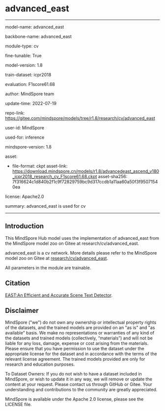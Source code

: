 # advanced_east

---

model-name: advanced_east

backbone-name: advanced_east

module-type: cv

fine-tunable: True

model-version: 1.8

train-dataset: icpr2018

evaluation: F1score61.68

author: MindSpore team

update-time: 2022-07-19

repo-link: <https://gitee.com/mindspore/models/tree/r1.8/research/cv/advanced_east>

user-id: MindSpore

used-for: inference

mindspore-version: 1.8

asset:

-
    file-format: ckpt
    asset-link: <https://download.mindspore.cn/models/r1.8/advancedeast_ascend_v180_icpr2018_research_cv_F1score61.68.ckpt>
    asset-sha256: 7f316624c1d840b2f1c9f72829759bc9d317ccdb1a11aa60a50f3f95071540ea

license: Apache2.0

summary: advanced_east is used for cv

---

## Introduction

This MindSpore Hub model uses the implementation of advanced_east from the MindSpore model zoo on Gitee at research/cv/advanced_east.

advanced_east is a cv network. More details please refer to the MindSpore model zoo on Gitee at [research/cv/advanced_east](https://gitee.com/mindspore/models/blob/r1.8/research/cv/advanced_east/README.md).

All parameters in the module are trainable.

## Citation

[EAST:An Efficient and Accurate Scene Text Detector](https://arxiv.org/abs/1704.03155v2).

## Disclaimer

MindSpore ("we") do not own any ownership or intellectual property rights of the datasets, and the trained models are provided on an "as is" and "as available" basis. We make no representations or warranties of any kind of the datasets and trained models (collectively, “materials”) and will not be liable for any loss, damage, expense or cost arising from the materials. Please ensure that you have permission to use the dataset under the appropriate license for the dataset and in accordance with the terms of the relevant license agreement. The trained models provided are only for research and education purposes.

To Dataset Owners: If you do not wish to have a dataset included in MindSpore, or wish to update it in any way, we will remove or update the content at your request. Please contact us through GitHub or Gitee. Your understanding and contributions to the community are greatly appreciated.

MindSpore is available under the Apache 2.0 license, please see the LICENSE file.
